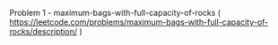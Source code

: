 Problem 1 - maximum-bags-with-full-capacity-of-rocks ( https://leetcode.com/problems/maximum-bags-with-full-capacity-of-rocks/description/ )